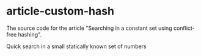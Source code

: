 # article-custom-hash
The source code for the article "Searching in a constant set using conflict-free hashing".

Quick search in a small statically known set of numbers

